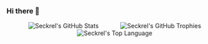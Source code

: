 ### Hi there 👋

<div style="display: flex; justify-content: space-evenly;">
<img src="https://github-readme-stats.vercel.app/api?username=Seckrel&count_private=true&show_icons=true&theme=nord&hide=stars" alt="Seckrel's GitHub Stats"/>
<img src="https://github-profile-trophy.vercel.app/?username=Seckrel&row=4&column=4&theme=oldie&margin-w=8&margin-h=3" alt="Seckrel's GitHub Trophies"/>
</div>
<div style="display: flex; justify-content: center;">
  <img src="https://github-readme-stats.vercel.app/api/top-langs/?username=Seckrel&langs_count=5&theme=nord&layout=compact&size_weight=0.5&count_weight=0.5&hide=jupyter%20notebook" alt="Seckrel's Top Language"/>
</div>
